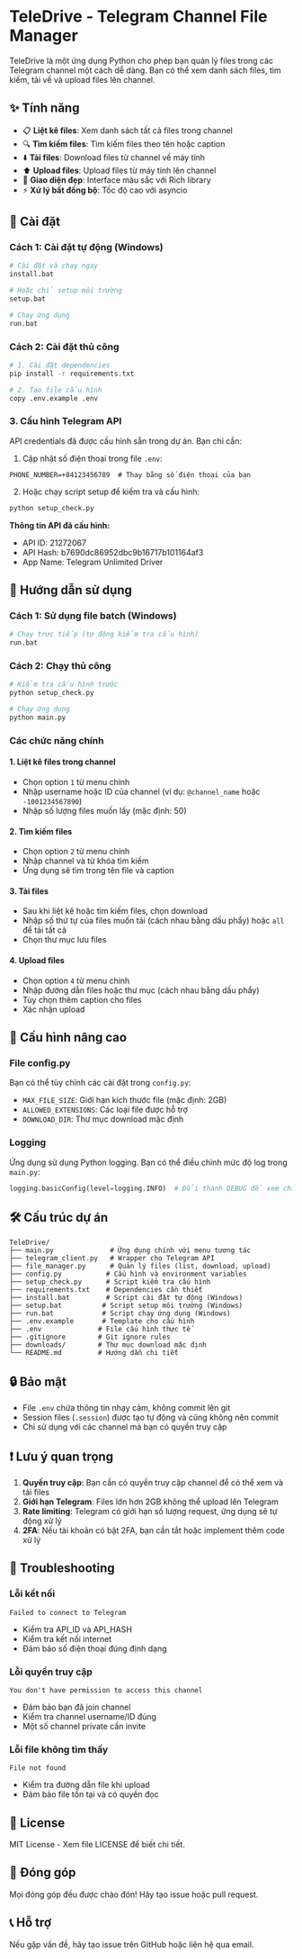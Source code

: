 # TeleDrive - Telegram Channel File Manager

TeleDrive là một ứng dụng Python cho phép bạn quản lý files trong các Telegram channel một cách dễ dàng. Bạn có thể xem danh sách files, tìm kiếm, tải về và upload files lên channel.

## ✨ Tính năng

- 📋 **Liệt kê files**: Xem danh sách tất cả files trong channel
- 🔍 **Tìm kiếm files**: Tìm kiếm files theo tên hoặc caption
- ⬇️ **Tải files**: Download files từ channel về máy tính
- ⬆️ **Upload files**: Upload files từ máy tính lên channel
- 🎨 **Giao diện đẹp**: Interface màu sắc với Rich library
- ⚡ **Xử lý bất đồng bộ**: Tốc độ cao với asyncio

## 🚀 Cài đặt

### Cách 1: Cài đặt tự động (Windows)
```bash
# Cài đặt và chạy ngay
install.bat

# Hoặc chỉ setup môi trường
setup.bat

# Chạy ứng dụng
run.bat
```

### Cách 2: Cài đặt thủ công
```bash
# 1. Cài đặt dependencies
pip install -r requirements.txt

# 2. Tạo file cấu hình
copy .env.example .env
```

### 3. Cấu hình Telegram API

API credentials đã được cấu hình sẵn trong dự án. Bạn chỉ cần:

1. Cập nhật số điện thoại trong file `.env`:
```env
PHONE_NUMBER=+84123456789  # Thay bằng số điện thoại của bạn
```

2. Hoặc chạy script setup để kiểm tra và cấu hình:
```bash
python setup_check.py
```

**Thông tin API đã cấu hình:**
- API ID: 21272067
- API Hash: b7690dc86952dbc9b16717b101164af3
- App Name: Telegram Unlimited Driver

## 📖 Hướng dẫn sử dụng

### Cách 1: Sử dụng file batch (Windows)
```bash
# Chạy trực tiếp (tự động kiểm tra cấu hình)
run.bat
```

### Cách 2: Chạy thủ công
```bash
# Kiểm tra cấu hình trước
python setup_check.py

# Chạy ứng dụng
python main.py
```

### Các chức năng chính

#### 1. Liệt kê files trong channel
- Chọn option `1` từ menu chính
- Nhập username hoặc ID của channel (ví dụ: `@channel_name` hoặc `-1001234567890`)
- Nhập số lượng files muốn lấy (mặc định: 50)

#### 2. Tìm kiếm files
- Chọn option `2` từ menu chính
- Nhập channel và từ khóa tìm kiếm
- Ứng dụng sẽ tìm trong tên file và caption

#### 3. Tải files
- Sau khi liệt kê hoặc tìm kiếm files, chọn download
- Nhập số thứ tự của files muốn tải (cách nhau bằng dấu phẩy) hoặc `all` để tải tất cả
- Chọn thư mục lưu files

#### 4. Upload files
- Chọn option `4` từ menu chính
- Nhập đường dẫn files hoặc thư mục (cách nhau bằng dấu phẩy)
- Tùy chọn thêm caption cho files
- Xác nhận upload

## 🔧 Cấu hình nâng cao

### File config.py
Bạn có thể tùy chỉnh các cài đặt trong `config.py`:

- `MAX_FILE_SIZE`: Giới hạn kích thước file (mặc định: 2GB)
- `ALLOWED_EXTENSIONS`: Các loại file được hỗ trợ
- `DOWNLOAD_DIR`: Thư mục download mặc định

### Logging
Ứng dụng sử dụng Python logging. Bạn có thể điều chỉnh mức độ log trong `main.py`:
```python
logging.basicConfig(level=logging.INFO)  # Đổi thành DEBUG để xem chi tiết hơn
```

## 🛠️ Cấu trúc dự án

```
TeleDrive/
├── main.py              # Ứng dụng chính với menu tương tác
├── telegram_client.py   # Wrapper cho Telegram API
├── file_manager.py      # Quản lý files (list, download, upload)
├── config.py           # Cấu hình và environment variables
├── setup_check.py      # Script kiểm tra cấu hình
├── requirements.txt    # Dependencies cần thiết
├── install.bat         # Script cài đặt tự động (Windows)
├── setup.bat          # Script setup môi trường (Windows)
├── run.bat            # Script chạy ứng dụng (Windows)
├── .env.example       # Template cho cấu hình
├── .env              # File cấu hình thực tế
├── .gitignore        # Git ignore rules
├── downloads/        # Thư mục download mặc định
└── README.md         # Hướng dẫn chi tiết
```

## 🔒 Bảo mật

- File `.env` chứa thông tin nhạy cảm, không commit lên git
- Session files (`.session`) được tạo tự động và cũng không nên commit
- Chỉ sử dụng với các channel mà bạn có quyền truy cập

## ❗ Lưu ý quan trọng

1. **Quyền truy cập**: Bạn cần có quyền truy cập channel để có thể xem và tải files
2. **Giới hạn Telegram**: Files lớn hơn 2GB không thể upload lên Telegram
3. **Rate limiting**: Telegram có giới hạn số lượng request, ứng dụng sẽ tự động xử lý
4. **2FA**: Nếu tài khoản có bật 2FA, bạn cần tắt hoặc implement thêm code xử lý

## 🐛 Troubleshooting

### Lỗi kết nối
```
Failed to connect to Telegram
```
- Kiểm tra API_ID và API_HASH
- Kiểm tra kết nối internet
- Đảm bảo số điện thoại đúng định dạng

### Lỗi quyền truy cập
```
You don't have permission to access this channel
```
- Đảm bảo bạn đã join channel
- Kiểm tra channel username/ID đúng
- Một số channel private cần invite

### Lỗi file không tìm thấy
```
File not found
```
- Kiểm tra đường dẫn file khi upload
- Đảm bảo file tồn tại và có quyền đọc

## 📝 License

MIT License - Xem file LICENSE để biết chi tiết.

## 🤝 Đóng góp

Mọi đóng góp đều được chào đón! Hãy tạo issue hoặc pull request.

## 📞 Hỗ trợ

Nếu gặp vấn đề, hãy tạo issue trên GitHub hoặc liên hệ qua email.
